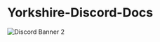 # Yorkshire-Discord-Docs

![Discord Banner 2](https://discordapp.com/api/guilds/686365964853444616/widget.png?style=banner2)